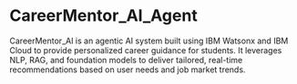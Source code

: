 # CareerMentor_AI_Agent
CareerMentor\_AI is an agentic AI system built using IBM Watsonx and IBM Cloud to provide personalized career guidance for students. It leverages NLP, RAG, and foundation models to deliver tailored, real-time recommendations based on user needs and job market trends.
